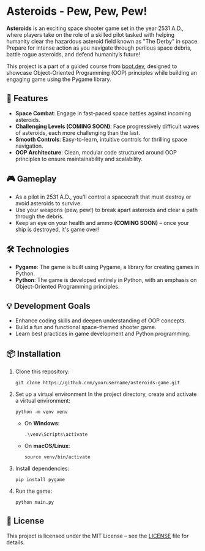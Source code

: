 # Asteroids - Pew, Pew, Pew!

**Asteroids** is an exciting space shooter game set in the year 2531 A.D., where players take on the role of a skilled pilot tasked with helping humanity clear the hazardous asteroid field known as "The Derby" in space. Prepare for intense action as you navigate through perilous space debris, battle rogue asteroids, and defend humanity’s future!

This project is a part of a guided course from [boot.dev](https://boot.dev), designed to showcase Object-Oriented Programming (OOP) principles while building an engaging game using the Pygame library.

## 🚀 Features

- **Space Combat**: Engage in fast-paced space battles against incoming asteroids.
- **Challenging Levels (COMING SOON)**: Face progressively difficult waves of asteroids, each more challenging than the last.
- **Smooth Controls**: Easy-to-learn, intuitive controls for thrilling space navigation.
- **OOP Architecture**: Clean, modular code structured around OOP principles to ensure maintainability and scalability.

## 🎮 Gameplay

- As a pilot in 2531 A.D., you’ll control a spacecraft that must destroy or avoid asteroids to survive.
- Use your weapons (pew, pew!) to break apart asteroids and clear a path through the debris.
- Keep an eye on your health and ammo **(COMING SOON)** – once your ship is destroyed, it's game over!

## 🛠️ Technologies

- **Pygame**: The game is built using Pygame, a library for creating games in Python.
- **Python**: The game is developed entirely in Python, with an emphasis on Object-Oriented Programming principles.

## 💡 Development Goals

- Enhance coding skills and deepen understanding of OOP concepts.
- Build a fun and functional space-themed shooter game.
- Learn best practices in game development and Python programming.

## 📦 Installation

1. Clone this repository:
   ``` 
   git clone https://github.com/yourusername/asteroids-game.git
   ```

2. Set up a virtual environment
In the project directory, create and activate a virtual environment:
   ``` 
   python -m venv venv
   ```
   - On **Windows**:
     ``` 
     .\venv\Scripts\activate
     ```
   - On **macOS/Linux**:
     ``` 
     source venv/bin/activate
     ```

3. Install dependencies:
   ``` 
   pip install pygame
   ```

4. Run the game:
   ``` 
   python main.py
   ```

## 📄 License

This project is licensed under the MIT License – see the [LICENSE](LICENSE) file for details.
